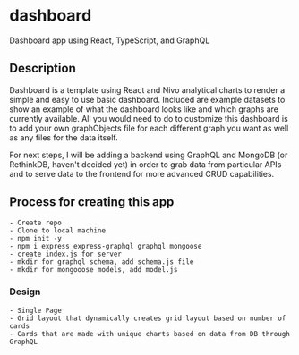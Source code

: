 # dashboard

Dashboard app using React, TypeScript, and GraphQL

## Description

Dashboard is a template using React and Nivo analytical charts to render a simple and easy to use basic dashboard. Included are example datasets to show an example of what the dashboard looks like and which graphs are currently available. All you would need to do to customize this dashboard is to add your own graphObjects file for each different graph you want as well as any files for the data itself. 

For next steps, I will be adding a backend using GraphQL and MongoDB (or RethinkDB, haven't decided yet) in order to grab data from particular APIs and to serve data to the frontend for more advanced CRUD capabilities.  

## Process for creating this app

    - Create repo
    - Clone to local machine
    - npm init -y
    - npm i express express-graphql graphql mongoose
    - create index.js for server
    - mkdir for graphql schema, add schema.js file
    - mkdir for mongooose models, add model.js

### Design

    - Single Page
    - Grid layout that dynamically creates grid layout based on number of cards
    - Cards that are made with unique charts based on data from DB through GraphQL
